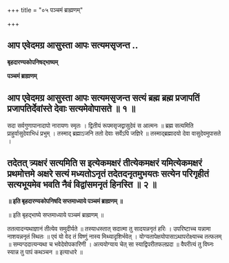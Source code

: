 +++
title = "०५ पञ्चमं ब्राह्मणम्"

+++


## आप एवेदमग्र आसुस्ता आपः सत्यमसृजन्त ..

**बृहदारण्यकोपनिषद्भाष्यम्**

**पञ्चमं ब्राह्मणम्**

## आप एवेदमग्र आसुस्ता आपः सत्यमसृजन्त सत्यं ब्रह्म ब्रह्म प्रजापतिं प्रजापतिर्देवांस्ते देवाः सत्यमेवोपासते ॥ १ ॥

सदा सर्वगुणापानादापो नारायणः स्मृतः । द्वितीयं रूपमसृजद्वासुदेवं स आत्मनः ॥ ब्रह्म सत्यमिति प्राहुर्वासुदेवाभिधं प्रभुम् । तस्माद् ब्रह्माऽजनि ततो देवाः सर्वेऽपि जज्ञिरे ॥ तस्माद्ब्रह्मादयो देवा वासुदेवमुपासते ।

## तदेतत् त्र्यक्षरं सत्यमिति स इत्येकमक्षरं तीत्येकमक्षरं यमित्येकमक्षरं प्रथमोत्तमे अक्षरे सत्यं मध्यतोऽनृतं तदेतदनृतमुभयतः सत्येन परिगृहीतं सत्यभूयमेव भवति नैवं विद्वांसमनृतं हिनस्ति ॥ २ ॥

**॥ इति बृहदारण्यकोपनिषदि सप्तमाध्याये पञ्चमं ब्राह्मणम् ॥**

॥ इति बृहद्भाष्ये सप्तमाध्याये पञ्चमं ब्राह्मणम् ॥

ततत्वादन्यथाज्ञानं तीत्येव समुदीर्यते ॥ तस्याधस्तात् सदात्मा तु सादयन्ननृतं हरिः । उपरिष्टाच्च यन्नामा नाशयन्ननृतं स्थितः ॥ एवं यो वेद तं विष्णुं नास्य मिथ्यादृशिर्भवेत् । योग्यतापेक्षयोपासाऽथापरोक्ष्याच्च तत्फलम् ॥ सम्यग्ददात्यन्यथा च भवेदेवोपकारिणी । अत्ययोग्याय चेत् सा स्याद्विपरीतफलप्रदा ॥ वैपरीत्यं तु विघ्नः स्यान्न तु पापं कथञ्चन ॥ इत्याधारे ॥

